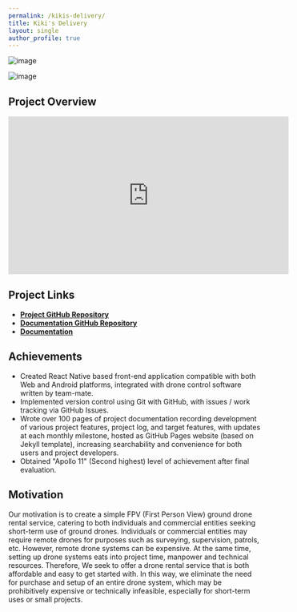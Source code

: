```yaml
---
permalink: /kikis-delivery/
title: Kiki's Delivery
layout: single
author_profile: true
---
```


![image](https://github.com/user-attachments/assets/d379eba2-2beb-41e6-972b-0cabacdb42e1)

![image](https://github.com/user-attachments/assets/6b49df73-a80c-4733-ac1f-8b1327c3476e)

## Project Overview
<iframe width="560" height="315" src="https://www.youtube.com/embed/zLiVZ9eBdng?si=Hi1CW7O0CQM4zQbt" title="YouTube video player" frameborder="0" allow="accelerometer; autoplay; clipboard-write; encrypted-media; gyroscope; picture-in-picture; web-share" referrerpolicy="strict-origin-when-cross-origin" allowfullscreen></iframe>

## Project Links
- [**Project GitHub Repository**](https://github.com/ItsMeNengYi/Kiki_Delivery)
- [**Documentation GitHub Repository**](https://github.com/LeeZeHao/Kiki_Delivery_Docs)
- [**Documentation**](https://leezehao.github.io/Kiki_Delivery_Docs/)

## Achievements
- Created React Native based front-end application compatible with both Web and Android platforms, integrated with drone control software written by team-mate.
- Implemented version control using Git with GitHub, with issues / work tracking via GitHub Issues.
- Wrote over 100 pages of project documentation recording development of various project features, project log, and target features, with updates at each monthly milestone, hosted as GitHub Pages website (based on Jekyll template), increasing searchability and convenience for both users and project developers.
- Obtained "Apollo 11" (Second highest) level of achievement after final evaluation. 

## Motivation
Our motivation is to create a simple FPV (First Person View) ground drone rental service, catering to both individuals and commercial entities seeking short-term use of ground drones. Individuals or commercial entities may require remote drones for purposes such as surveying, supervision, patrols, etc. However, remote drone systems can be expensive. At the same time, setting up drone systems eats into project time, manpower and technical resources. Therefore, We seek to offer a drone rental service that is both affordable and easy to get started with. In this way, we eliminate the need for purchase and setup of an entire drone system, which may be prohibitively expensive or technically infeasible, especially for short-term uses or small projects.
